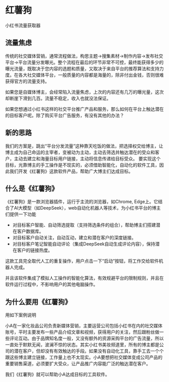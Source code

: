 # 红薯狗
小红书流量获取器

## 流量焦虑
传统的社交媒体营销，通常流程做法，构思主题->搜集素材->制作内容->发布社交平台->平台流量分发曝光。整个流程在最后的环节非常不可控，最终能获得多少的曝光流量，既取决于您内容的选题和质量，又取决于来自平台的推荐算法和支持力度。在各大社交媒体平台，一般质量的内容都是海量的，除非付出金钱，否则很难获得官方的流量支持。

如果您是自媒体博主，会经常陷入流量焦虑，上次的内容还有几万的曝光量，这次却断崖下滑到几百。流量不稳定，收入也就没法保证。

如果您想通过小红书这样的社交平台推广产品和服务，那么如何在平台上触达潜在的目标客户呢。除了购买平台广告服务，有没有其他的办法？

## 新的思路
我们的方案是，跳出“平台分发流量”这种靠天吃饭的做法，把选择权交给博主，让博主成为自己命运的主宰者，变被动为主动，主动去筛选并触达潜在的受众和客户，主动去建立和海量目标用户链接，主动将信息传递给目标受众。
要实现这个目标，光靠博主的手工操作是不现实的，必须借助智能化，自动化的软件工具，因此我们开发《红薯狗》这款软件产品，帮助广大博主们达成目标。

## 什么是《红薯狗》
《红薯狗》是一款浏览器插件，运行于主流的浏览器，如Chrome, Edge上。它结合了AI大模型（如DeepSeek），web自动化机器人等技术，为小红书平台的博主们提供一下功能

- 对目标客户智能、自动筛选提取（支持筛选条件的组合），帮助博主们搭建潜在客户数据库。
- 对目标客户自动关注，自动互动，建立和潜在客户的深度链接。
- 对目标客户笔记智能自动评论（集成DeepSeek自动生成评论内容），保持潜在客户的链接热度。

这款工具完全取代人工的重复操作，用户点击一下“启动”按钮，将工作交给软件机器人完成。

并且该软件集成了模拟人工操作的智能化算法，有效规避平台的限制规则，并且在软件运行过程中，不影响用户的其他电脑操作。

## 为什么要用《红薯狗》
用如下案例说明

小A在一家化妆品公司负责新媒体营销，主要运营公司包括小红书在内的社交媒体账号，平时主要发布一些产品介绍文章和视频，获得用户的关注，然后跟粉丝做一些评论互动。由于品牌知名度一般，又没有额外的资源采购平台的广告流量，所以一直处于默默无闻，波澜不惊的状态。其实小红书美妆频道里，所有的博主都是公司的潜在客户，但却没有有效触达的手段。如果没有自动化工具，靠手工去一个个跟这些博主建立链接，工作量上也不太现实。小A要想把社交媒体变成公司产品的重要销售渠道，必须要扩大受众，让产品推广内容能广泛的触达潜在客户。

我们《红薯狗》就可以帮助小A达成目标的工具软件。

